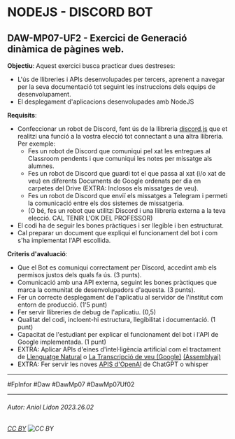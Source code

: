 # NODEJS - DISCORD BOT
## DAW-MP07-UF2 - Exercici de Generació dinàmica de pàgines web.
**Objectiu**: Aquest exercici busca practicar dues destreses:
+ L'ús de llibreries i APIs desenvolupades per tercers, aprenent a navegar per la seva documentació tot seguint les instruccions dels equips de desenvolupament.
+ El desplegament d'aplicacions desenvolupades amb NodeJS

**Requisits**: 
+ Confeccionar un robot de Discord, fent ús de la llibreria [discord.js](https://discord.js.org) que et realitzi una funció a la vostra elecció tot connectant a una altra llibreria. Per exemple:
    + Fes un robot de Discord que comuniqui pel xat les entregues al Classroom pendents i que comuniqui les notes per missatge als alumnes.
    + Fes un robot de Discord que guardi tot el que passa al xat (i/o xat de veu) en diferents Documents de Google ordenats per dia en carpetes del Drive (EXTRA: Inclosos els missatges de veu).
    + Fes un robot de Discord que enviï els missatges a Telegram i permeti la comunicació entre els dos sistemes de missatgeria.
    + (O bé, fes un robot que utilitzi Discord i una llibreria externa a la teva elecció. CAL TENIR L'OK DEL PROFESSOR)
+ El codi ha de seguir les bones pràctiques i ser llegible i ben estructurat.
+ Cal preparar un document que expliqui el funcionament del bot i com s'ha implementat l'API escollida.


**Criteris d'avaluació**:
+ Que el Bot es comuniqui correctament per Discord, accedint amb els permisos justos dels quals fa ús. (3 punts).
+ Comunicació amb una API externa, seguint les bones pràctiques que marca la comunitat de desenvolupadors d'aquesta. (3 punts).
+ Fer un correcte desplegament de l'aplicatiu al servidor de l'institut com entorn de producció. (1'5 punt)
+ Fer servir llibreries de debug de l'aplicatiu. (0,5)
+ Qualitat del codi, incloent-hi estructura, llegibilitat i documentació. (1 punt)
+ Capacitat de l'estudiant per explicar el funcionament del bot i l'API de Google implementada. (1 punt)
+ EXTRA: Aplicar APIs d'eines d'intel·ligència artificial com el tractament de [Llenguatge Natural](https://cloud.google.com/natural-language/docs/) o [La Transcripció de veu (Google)](https://cloud.google.com/speech-to-text/) [(Assemblyai)](https://www.assemblyai.com/docs)
+ EXTRA: Fer servir les noves [APIS d'OpenAI](https://platform.openai.com) de ChatGPT o whisper








---

#FpInfor #Daw #DawMp07 #DawMp07Uf02

---

###### Autor: Aniol Lidon 2023.26.02 
###### [CC BY](https://creativecommons.org/licenses/by/4.0/) ![CC BY](https://licensebuttons.net/l/by/3.0/80x15.png)
